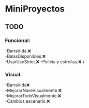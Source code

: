 # MiniProyectos

## TODO

### Funcional:
-BarraVida.:x: \
-BalasDisponibles.:x: \
-UsarUseStrict.:x: 
-Policia y estrellas.:x: \




### Visual: 
-BarraVida:x:\
-MejorarNaveVisualmente.:x: \
-MejorarTodoVisualmente.:x: \
-Cambios escenario.:x: 
